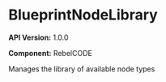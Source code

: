 # BlueprintNodeLibrary

**API Version:** 1.0.0

**Component:** RebelCODE

Manages the library of available node types


